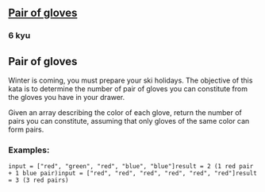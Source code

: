 <h2><a href=https://www.codewars.com/kata/58235a167a8cb37e1a0000db/train/python target="_blank">Pair of gloves</a></h2><h3>6 kyu</h3><h2 id="pair-of-gloves">Pair of gloves</h2><p>Winter is coming, you must prepare your ski holidays. The objective of this kata is to determine the number of pair of gloves you can constitute from the gloves you have in your drawer.</p><p>Given an array describing the color of each glove, return the number of pairs you can constitute, assuming that only gloves of the same color can form pairs.</p><h3 id="examples">Examples:</h3><pre><code>input = ["red", "green", "red", "blue", "blue"]result = 2 (1 red pair + 1 blue pair)input = ["red", "red", "red", "red", "red", "red"]result = 3 (3 red pairs)</code></pre>